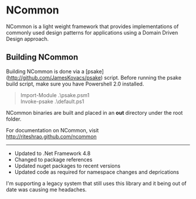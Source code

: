 # NCommon
NCommon is a light weight framework that provides implementations of commonly used design patterns for applications using a Domain Driven Design approach. 

## Building NCommon
Building NCommon is done via a [psake] (http://github.com/JamesKovacs/psake) script. Before running the psake build script, make sure you have Powershell 2.0 installed. 

> Import-Module .\psake.psm1  
> Invoke-psake .\default.ps1  

NCommon binaries are built and placed in an **out** directory under the root folder. 

For documentation on NCommon, visit http://riteshrao.github.com/ncommon

-----

* Updated to .Net Framework 4.8
* Changed to package references
* Updated nuget packages to recent versions
* Updated code as required for namespace changes and deprications

I'm supporting a legacy system that still uses this library and it being out of date was causing me headaches.
